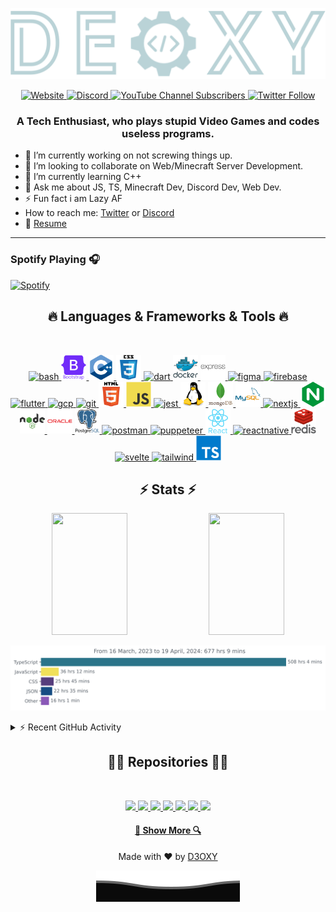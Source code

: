 <p align="center">
<img src="./assets/logo-group.svg" >
</p>

<p align="center">
<a href="https://deoxy.dev">

<img alt="Website" src="https://img.shields.io/website?label=deoxy.dev&style=for-the-badge&url=https%3A%2F%2Fdeoxy.dev">

</a>

<a href="https://deoxy.dev/socials/discord">

<img alt="Discord" src="https://img.shields.io/discord/756751516169142323?style=for-the-badge">

</a>

<a href="https://www.youtube.com/channel/UCECWUVsdYzRotv62PtTWugA">

<img alt="YouTube Channel Subscribers" src="https://img.shields.io/youtube/channel/subscribers/UCECWUVsdYzRotv62PtTWugA?style=for-the-badge">

</a>

<a href="https://twitter.com/d3oxyxd">

<img alt="Twitter Follow" src="https://img.shields.io/twitter/follow/d3oxyxd?color=%231DA1F2&logo=Twitter&logoColor=%231DA1F2&style=for-the-badge">

</a>
</p>

<h3 align='center'>
    A Tech Enthusiast, who plays stupid Video Games and codes useless programs.
</h3>

 - 🔭 I’m currently working on not screwing things up.
 - 👯 I’m looking to collaborate on Web/Minecraft Server Development.
 - 🌱 I’m currently learning C++
 - 💬 Ask me about JS, TS, Minecraft Dev, Discord Dev, Web Dev.
 - ⚡ Fun fact i am Lazy AF
 - How to reach me: [Twitter](https://twitter.com/d3oxyxd) or [Discord](https://deoxy.dev/socials/discord)
 - 📝 [Resume](https://deoxy.dev/resume)
 ---

### Spotify Playing 🎧

 [![Spotify](https://novatorem-virid-nu.vercel.app/api/spotify)](https://open.spotify.com/user/dq98ieeh8phhqkw9i861xyff6)

<h2 align="center">🔥 Languages & Frameworks & Tools 🔥</h2>
<br>
<p align="center"> <a href="https://www.gnu.org/software/bash/" target="_blank" rel="noreferrer"> <img src="https://www.vectorlogo.zone/logos/gnu_bash/gnu_bash-icon.svg" alt="bash" width="40" height="40"/> </a> <a href="https://getbootstrap.com" target="_blank" rel="noreferrer"> <img src="https://raw.githubusercontent.com/devicons/devicon/master/icons/bootstrap/bootstrap-plain-wordmark.svg" alt="bootstrap" width="40" height="40"/> </a> <a href="https://www.w3schools.com/cpp/" target="_blank" rel="noreferrer"> <img src="https://raw.githubusercontent.com/devicons/devicon/master/icons/cplusplus/cplusplus-original.svg" alt="cplusplus" width="40" height="40"/> </a> <a href="https://www.w3schools.com/css/" target="_blank" rel="noreferrer"> <img src="https://raw.githubusercontent.com/devicons/devicon/master/icons/css3/css3-original-wordmark.svg" alt="css3" width="40" height="40"/> </a> <a href="https://dart.dev" target="_blank" rel="noreferrer"> <img src="https://www.vectorlogo.zone/logos/dartlang/dartlang-icon.svg" alt="dart" width="40" height="40"/> </a> <a href="https://www.docker.com/" target="_blank" rel="noreferrer"> <img src="https://raw.githubusercontent.com/devicons/devicon/master/icons/docker/docker-original-wordmark.svg" alt="docker" width="40" height="40"/> </a> <a href="https://expressjs.com" target="_blank" rel="noreferrer"> <img src="https://raw.githubusercontent.com/devicons/devicon/master/icons/express/express-original-wordmark.svg" alt="express" width="40" height="40"/> </a> <a href="https://www.figma.com/" target="_blank" rel="noreferrer"> <img src="https://www.vectorlogo.zone/logos/figma/figma-icon.svg" alt="figma" width="40" height="40"/> </a> <a href="https://firebase.google.com/" target="_blank" rel="noreferrer"> <img src="https://www.vectorlogo.zone/logos/firebase/firebase-icon.svg" alt="firebase" width="40" height="40"/> </a> <a href="https://flutter.dev" target="_blank" rel="noreferrer"> <img src="https://www.vectorlogo.zone/logos/flutterio/flutterio-icon.svg" alt="flutter" width="40" height="40"/> </a> <a href="https://cloud.google.com" target="_blank" rel="noreferrer"> <img src="https://www.vectorlogo.zone/logos/google_cloud/google_cloud-icon.svg" alt="gcp" width="40" height="40"/> </a> <a href="https://git-scm.com/" target="_blank" rel="noreferrer"> <img src="https://www.vectorlogo.zone/logos/git-scm/git-scm-icon.svg" alt="git" width="40" height="40"/> </a> <a href="https://www.w3.org/html/" target="_blank" rel="noreferrer"> <img src="https://raw.githubusercontent.com/devicons/devicon/master/icons/html5/html5-original-wordmark.svg" alt="html5" width="40" height="40"/> </a> <a href="https://developer.mozilla.org/en-US/docs/Web/JavaScript" target="_blank" rel="noreferrer"> <img src="https://raw.githubusercontent.com/devicons/devicon/master/icons/javascript/javascript-original.svg" alt="javascript" width="40" height="40"/> </a> <a href="https://jestjs.io" target="_blank" rel="noreferrer"> <img src="https://www.vectorlogo.zone/logos/jestjsio/jestjsio-icon.svg" alt="jest" width="40" height="40"/> </a> <a href="https://www.linux.org/" target="_blank" rel="noreferrer"> <img src="https://raw.githubusercontent.com/devicons/devicon/master/icons/linux/linux-original.svg" alt="linux" width="40" height="40"/> </a> <a href="https://www.mongodb.com/" target="_blank" rel="noreferrer"> <img src="https://raw.githubusercontent.com/devicons/devicon/master/icons/mongodb/mongodb-original-wordmark.svg" alt="mongodb" width="40" height="40"/> </a> <a href="https://www.mysql.com/" target="_blank" rel="noreferrer"> <img src="https://raw.githubusercontent.com/devicons/devicon/master/icons/mysql/mysql-original-wordmark.svg" alt="mysql" width="40" height="40"/> </a> <a href="https://nextjs.org/" target="_blank" rel="noreferrer"> <img src="https://cdn.worldvectorlogo.com/logos/nextjs-2.svg" alt="nextjs" width="40" height="40"/> </a> <a href="https://www.nginx.com" target="_blank" rel="noreferrer"> <img src="https://raw.githubusercontent.com/devicons/devicon/master/icons/nginx/nginx-original.svg" alt="nginx" width="40" height="40"/> </a> <a href="https://nodejs.org" target="_blank" rel="noreferrer"> <img src="https://raw.githubusercontent.com/devicons/devicon/master/icons/nodejs/nodejs-original-wordmark.svg" alt="nodejs" width="40" height="40"/> </a> <a href="https://www.oracle.com/" target="_blank" rel="noreferrer"> <img src="https://raw.githubusercontent.com/devicons/devicon/master/icons/oracle/oracle-original.svg" alt="oracle" width="40" height="40"/> </a> <a href="https://www.postgresql.org" target="_blank" rel="noreferrer"> <img src="https://raw.githubusercontent.com/devicons/devicon/master/icons/postgresql/postgresql-original-wordmark.svg" alt="postgresql" width="40" height="40"/> </a> <a href="https://postman.com" target="_blank" rel="noreferrer"> <img src="https://www.vectorlogo.zone/logos/getpostman/getpostman-icon.svg" alt="postman" width="40" height="40"/> </a> <a href="https://github.com/puppeteer/puppeteer" target="_blank" rel="noreferrer"> <img src="https://www.vectorlogo.zone/logos/pptrdev/pptrdev-official.svg" alt="puppeteer" width="40" height="40"/> </a> <a href="https://reactjs.org/" target="_blank" rel="noreferrer"> <img src="https://raw.githubusercontent.com/devicons/devicon/master/icons/react/react-original-wordmark.svg" alt="react" width="40" height="40"/> </a> <a href="https://reactnative.dev/" target="_blank" rel="noreferrer"> <img src="https://reactnative.dev/img/header_logo.svg" alt="reactnative" width="40" height="40"/> </a> <a href="https://redis.io" target="_blank" rel="noreferrer"> <img src="https://raw.githubusercontent.com/devicons/devicon/master/icons/redis/redis-original-wordmark.svg" alt="redis" width="40" height="40"/> </a> <a href="https://svelte.dev" target="_blank" rel="noreferrer"> <img src="https://upload.wikimedia.org/wikipedia/commons/1/1b/Svelte_Logo.svg" alt="svelte" width="40" height="40"/> </a> <a href="https://tailwindcss.com/" target="_blank" rel="noreferrer"> <img src="https://www.vectorlogo.zone/logos/tailwindcss/tailwindcss-icon.svg" alt="tailwind" width="40" height="40"/> </a> <a href="https://www.typescriptlang.org/" target="_blank" rel="noreferrer"> <img src="https://raw.githubusercontent.com/devicons/devicon/master/icons/typescript/typescript-original.svg" alt="typescript" width="40" height="40"/> </a> </p>



<h2 align="center">⚡ Stats ⚡</h2>
<div align="center">  
  <img width="49%" height="195px" src="https://gh-stats.deoxy.dev/api/top-langs/?username=d3oxy&theme=transparent&layout=compact" /> 
  <img width="49%" height="195px" src="https://gh-stats.deoxy.dev/api?username=d3oxy&show_icons=true&theme=transparent&count_private=true" />
</div>

<img
  src="https://github.com/D3OXY/D3OXY/blob/main/images/stat.svg"
  alt="Alternative Text"
/>


<details>
<summary>⚡ Recent GitHub Activity</summary>
<!--START_SECTION:activity-->

1. ❗ Opened issue [#2536](https://github.com/pocketbase/pocketbase/issues/2536) in [pocketbase/pocketbase](https://github.com/pocketbase/pocketbase)
2. 🔒 Closed issue [#2360](https://github.com/pocketbase/pocketbase/issues/2360) in [pocketbase/pocketbase](https://github.com/pocketbase/pocketbase)
3. ❗ Opened issue [#2360](https://github.com/pocketbase/pocketbase/issues/2360) in [pocketbase/pocketbase](https://github.com/pocketbase/pocketbase)
4. ❗ Opened issue [#2359](https://github.com/pocketbase/pocketbase/issues/2359) in [pocketbase/pocketbase](https://github.com/pocketbase/pocketbase)

<!--END_SECTION:activity-->
</details>

</p>

<h2 align="center">👨‍💻 Repositories 👨‍💻</h2>
<br>

<p align="center">

<a href="https://github.com/d3oxy/deoxy.dev">
<img src="https://gh-stats.deoxy.dev/api/pin/?username=d3oxy&repo=deoxy.dev&show_owner=true&theme=transparent" />
</a>
<a href="https://github.com/d3oxy/censor-badwords">
<img src="https://gh-stats.deoxy.dev/api/pin/?username=d3oxy&repo=censor-badwords&show_owner=true&theme=transparent" />
</a>
<a href="https://github.com/d3oxy/animalfarm-vite">
<img src="https://gh-stats.deoxy.dev/api/pin/?username=d3oxy&repo=animalfarm-vite&show_owner=true&theme=transparent" />
</a>
<a href="https://github.com/d3oxy/ChargedNodes">
<img src="https://gh-stats.deoxy.dev/api/pin/?username=d3oxy&repo=ChargedNodes&show_owner=true&theme=transparent" />
</a>
<a href="https://github.com/d3oxy/Discord-Rich-Presence">
<img src="https://gh-stats.deoxy.dev/api/pin/?username=d3oxy&repo=Discord-Rich-Presence&show_owner=true&theme=transparent" />
</a>
<a href="https://github.com/d3oxy/deoxy.tech">
<img src="https://gh-stats.deoxy.dev/api/pin/?username=d3oxy&repo=gh-stats&show_owner=true&theme=transparent" />
<a href="https://github.com/d3oxy/gh-stats">
<img src="https://gh-stats.deoxy.dev/api/pin/?username=d3oxy&repo=deoxy.tech&show_owner=true&theme=transparent" />
</a>

</p>

<h4 align="center">
  <a href="https://github.com/d3oxy?tab=repositories" title="Show Repositories">🔎 Show More 🔍</a>
</h4>

<p align="center">Made with ❤️ by <a href="https://deoxy.dev">D3OXY</a> </p>

<p align="center">
        <img src="./assets/Bottom.svg" alt="bottom" />

